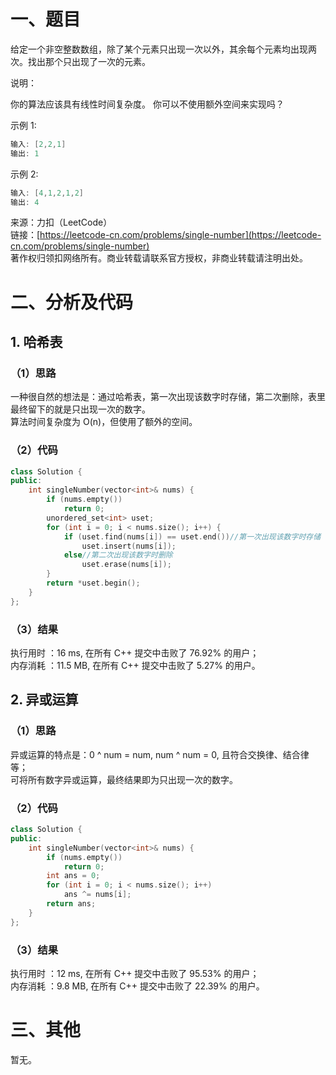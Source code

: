 # 一、题目
给定一个非空整数数组，除了某个元素只出现一次以外，其余每个元素均出现两次。找出那个只出现了一次的元素。  
  
说明：  
  
你的算法应该具有线性时间复杂度。 你可以不使用额外空间来实现吗？  
  
示例 1:  
```c++
输入: [2,2,1]
输出: 1
```
示例 2:  
```c++
输入: [4,1,2,1,2]
输出: 4
```
来源：力扣（LeetCode）  
链接：[https://leetcode-cn.com/problems/single-number](https://leetcode-cn.com/problems/single-number)  
著作权归领扣网络所有。商业转载请联系官方授权，非商业转载请注明出处。  
# 二、分析及代码
## 1. 哈希表
### （1）思路
一种很自然的想法是：通过哈希表，第一次出现该数字时存储，第二次删除，表里最终留下的就是只出现一次的数字。  
算法时间复杂度为 O(n)，但使用了额外的空间。  
### （2）代码
```cpp
class Solution {
public:
    int singleNumber(vector<int>& nums) {
        if (nums.empty())
            return 0;
        unordered_set<int> uset;
        for (int i = 0; i < nums.size(); i++) {
            if (uset.find(nums[i]) == uset.end())//第一次出现该数字时存储
                uset.insert(nums[i]);
            else//第二次出现该数字时删除
                uset.erase(nums[i]);
        }
        return *uset.begin();        
    }
};
```
### （3）结果
执行用时 ：16 ms, 在所有 C++ 提交中击败了 76.92% 的用户；  
内存消耗 ：11.5 MB, 在所有 C++ 提交中击败了 5.27% 的用户。  
## 2. 异或运算
### （1）思路
异或运算的特点是：0 ^ num = num, num ^ num = 0, 且符合交换律、结合律等；  
可将所有数字异或运算，最终结果即为只出现一次的数字。  
### （2）代码
```cpp
class Solution {
public:
    int singleNumber(vector<int>& nums) {
        if (nums.empty())
            return 0;
        int ans = 0;
        for (int i = 0; i < nums.size(); i++)
            ans ^= nums[i];
        return ans;        
    }
};
```
### （3）结果
执行用时 ：12 ms, 在所有 C++ 提交中击败了 95.53% 的用户；  
内存消耗 ：9.8 MB, 在所有 C++ 提交中击败了 22.39% 的用户。  
# 三、其他
暂无。  
